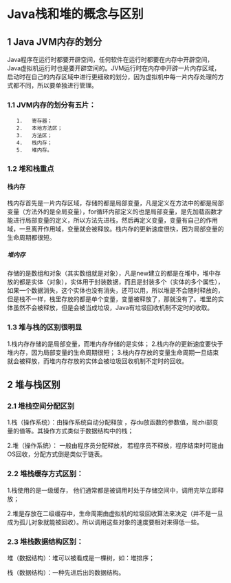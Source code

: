 # Java栈和堆的概念与区别

## 1 Java JVM内存的划分

Java程序在运行时都要开辟空间，任何软件在运行时都要在内存中开辟空间，Java虚拟机运行时也是要开辟空间的。JVM运行时在内存中开辟一片内存区域，启动时在自己的内存区域中进行更细致的划分，因为虚拟机中每一片内存处理的方式都不同，所以要单独进行管理。

### 1.1 JVM内存的划分有五片：

       1.   寄存器；
       2.   本地方法区；
       3.   方法区；
       4.   栈内存；
       5.   堆内存。
       
### 1.2 堆和栈重点

#### 栈内存

栈内存首先是一片内存区域，存储的都是局部变量，凡是定义在方法中的都是局部变量（方法外的是全局变量），for循环内部定义的也是局部变量，是先加载函数才能进行局部变量的定义，所以方法先进栈，然后再定义变量，变量有自己的作用域，一旦离开作用域，变量就会被释放。栈内存的更新速度很快，因为局部变量的生命周期都很短。

##### 堆内存
存储的是数组和对象（其实数组就是对象），凡是new建立的都是在堆中，堆中存放的都是实体（对象），实体用于封装数据，而且是封装多个（实体的多个属性），如果一个数据消失，这个实体也没有消失，还可以用，所以堆是不会随时释放的，但是栈不一样，栈里存放的都是单个变量，变量被释放了，那就没有了。堆里的实体虽然不会被释放，但是会被当成垃圾，Java有垃圾回收机制不定时的收取。

### 1.3 堆与栈的区别很明显

1.栈内存存储的是局部变量，而堆内存存储的是实体；
2.栈内存的更新速度要快于堆内存，因为局部变量的生命周期很短；
3.栈内存存放的变量生命周期一旦结束就会被释放，而堆内存存放的实体会被垃圾回收机制不定时的回收。

## 2 堆与栈区别

### 2.1 堆栈空间分配区别

1.栈（操作系统）：由操作系统自动分配释放 ，存du放函数的参数值，局zhi部变量的值等。其操作方式类似于数据结构中的栈；

2.堆（操作系统）： 一般由程序员分配释放， 若程序员不释放，程序结束时可能由OS回收，分配方式倒是类似于链表。

### 2.2 堆栈缓存方式区别：

1.栈使用的是一级缓存， 他们通常都是被调用时处于存储空间中，调用完毕立即释放；

2.堆是存放在二级缓存中，生命周期由虚拟机的垃圾回收算法来决定（并不是一旦成为孤儿对象就能被回收）。所以调用这些对象的速度要相对来得低一些。

### 2.3 堆栈数据结构区别：

堆（数据结构）：堆可以被看成是一棵树，如：堆排序；

栈（数据结构）：一种先进后出的数据结构。

